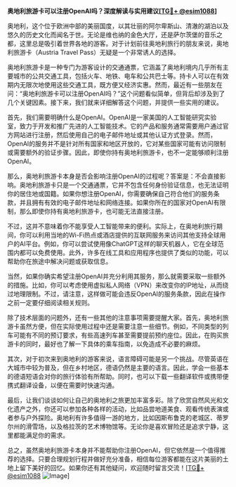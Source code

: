 **奥地利旅游卡可以注册OpenAI吗？深度解读与实用建议[[TG💪+ @esim1088](https://t.me/s/esim1088)]**

奥地利，这个位于欧洲中部的美丽国度，以其壮丽的阿尔卑斯山、清澈的湖泊以及悠久的历史文化而闻名于世。无论是维也纳的金色大厅，还是萨尔茨堡的音乐之都，这里总是吸引着世界各地的游客。对于计划前往奥地利旅行的朋友来说，奥地利旅游卡（Austria Travel Pass）无疑是一个非常诱人的选择。

奥地利旅游卡是一种专门为游客设计的交通通票，它涵盖了奥地利境内几乎所有主要城市的公共交通工具，包括火车、地铁、电车和公共巴士等。持卡人可以在有效期内无限次地使用这些交通工具，既方便又经济实惠。然而，最近有一些朋友在问：“奥地利旅游卡可以注册OpenAI吗？”这个问题看似简单，但背后却涉及到了几个关键因素。接下来，我们就来详细解答这个问题，并提供一些实用的建议。

首先，我们需要明确什么是OpenAI。OpenAI是一家美国的人工智能研究实验室，致力于开发和推广先进的人工智能技术。它的产品和服务通常需要用户通过官方网站进行注册，然后使用自己的电子邮件地址或其他认证方式登录。然而，OpenAI的服务并不是针对所有国家和地区开放的，它对某些国家可能有访问限制或需要额外的验证步骤。因此，即使你持有奥地利旅游卡，也不一定能够顺利注册OpenAI。

那么，奥地利旅游卡本身是否会影响注册OpenAI的过程呢？答案是：不会直接影响。奥地利旅游卡只是一个交通通票，它并不包含任何身份验证信息，也无法证明你的居住地或国籍。如果你想注册OpenAI，你需要确保自己符合他们的服务条款，并且拥有有效的电子邮件地址和网络连接。如果你所在的国家对OpenAI有限制，那么即使你持有奥地利旅游卡，也可能无法直接注册。

不过，这并不意味着你不能享受人工智能带来的便利。实际上，在奥地利旅行期间，你可以利用当地的Wi-Fi热点或酒店提供的互联网服务来访问其他支持全球用户的AI平台。例如，你可以尝试使用像ChatGPT这样的聊天机器人，它在全球范围内都可以免费使用。此外，许多在线工具和应用程序也提供了类似的功能，可以帮助你在旅途中解决问题或获取信息。

当然，如果你确实希望注册OpenAI并充分利用其服务，那么就需要采取一些额外的措施。比如，你可以考虑使用虚拟私人网络（VPN）来改变你的IP地址，从而绕过地理限制。不过，请注意，这样做可能会违反OpenAI的服务条款，因此在操作之前一定要仔细阅读相关规则。

除了技术层面的问题外，还有一些其他的注意事项需要提醒大家。首先，奥地利旅游卡虽然方便，但在实际使用过程中还是需要注意一些细节。例如，不同类型的列车可能有不同的预订要求，有些高速列车甚至需要提前预约座位。因此，在购买旅游卡的同时，最好也了解一下具体的乘车指南，以免造成不必要的麻烦。

其次，对于初次来到奥地利的游客来说，语言障碍可能是另一个挑战。尽管英语在大城市中较为普及，但在乡村地区，德语仍然是主要的语言。因此，学会一些基本的德语短语会对你的旅行体验有所帮助。同时，也可以下载一些翻译软件或携带便携式翻译设备，以便在需要时快速沟通。

最后，让我们谈谈如何让自己的奥地利之旅更加丰富多彩。除了欣赏自然风光和文化遗产之外，你还可以参加各种各样的活动，比如品尝地道美食、观看传统表演或者参与户外探险。奥地利有许多值得一游的地方，比如因斯布鲁克的老城区、蒂罗尔州的滑雪场，以及格拉茨的艺术博物馆等。无论你是喜欢冒险还是追求宁静，这里都能满足你的需求。

总之，虽然奥地利旅游卡本身并不能帮助你注册OpenAI，但它依然是一个值得推荐的选择。只要合理规划行程并做好充分准备，相信每位游客都能在这片美丽的土地上留下美好的回忆。如果你还有其他疑问，欢迎随时留言交流！[[TG💪+ @esim1088](https://t.me/s/esim1088) ![Image](https://i.postimg.cc/4NQfJmqS/Snipaste-2025-05-13-00-14-12.png)]